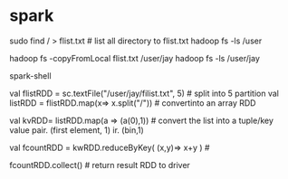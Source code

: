 # spark

sudo find / > flist.txt                # list all directory to flist.txt
hadoop fs -ls /user

hadoop fs -copyFromLocal flist.txt /user/jay
hadoop fs -ls /user/jay

spark-shell

val flistRDD = sc.textFile("/user/jay/filist.txt", 5)   # split into 5 partition
val listRDD = flistRDD.map(x=> x.split("/"))            # convertinto an array RDD

val kvRDD= listRDD.map(a => (a(0),1))                   # convert the list into a tuple/key value pair. (first element, 1) ir. (bin,1)

val fcountRDD = kwRDD.reduceByKey( (x,y)=> x+y )        # 

fcountRDD.collect()                                     # return result RDD to driver 
